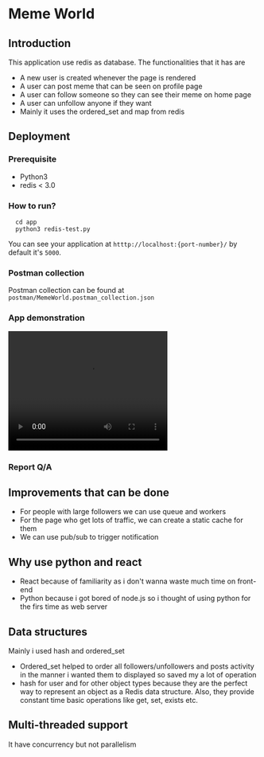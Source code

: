 # Meme World

## Introduction 
This application use redis as database.
The functionalities that it has are
- A new user is created whenever the page is rendered
- A user can post meme that can be seen on profile page
- A user can follow someone so they can see their meme on home page
- A user can unfollow anyone if they want
- Mainly it uses the ordered_set and map from redis


## Deployment
### Prerequisite

- Python3
- redis < 3.0

### How to run?

```
  cd app
  python3 redis-test.py
```

You can see your application at `htttp://localhost:{port-number}/` by default it's `5000`.

### Postman collection

Postman collection can be found at `postman/MemeWorld.postman_collection.json`

### App demonstration
<video width="320" height="240" controls>
  <source src="https://www.loom.com/share/f733bdc539a24b82a90f435fc22fda3b" type="video/mp4">
</video>

### Report Q/A

## Improvements that can be done
- For people with large followers we can use queue and workers
- For the page who get lots of traffic, we can create a static cache for them
- We can use pub/sub to trigger notification

## Why use python and react
- React because of familiarity as i don't wanna waste much time on front-end
- Python because i got bored of node.js so i thought of using python for the firs time as web server

## Data structures
Mainly i used hash and ordered_set
- Ordered_set helped to order all followers/unfollowers and posts activity in the manner i wanted them to displayed so saved my a lot of operation
- hash for user and for other object types because they are the perfect way to represent an object as a Redis data structure. Also, they provide constant time basic operations like get, set, exists etc.

## Multi-threaded support
It have concurrency but not parallelism
